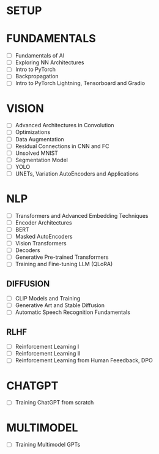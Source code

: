 # SETUP

# FUNDAMENTALS
- [ ] Fundamentals of AI
- [ ] Exploring NN Architectures
- [ ] Intro to PyTorch
- [ ] Backpropagation 
- [ ] Intro to PyTorch Lightning, Tensorboard and Gradio

# VISION
- [ ] Advanced Architectures in Convolution
- [ ] Optimizations
- [ ] Data Augmentation
- [ ] Residual Connections in CNN and FC
- [ ] Unsolved MNIST
- [ ] Segmentation Model
- [ ] YOLO
- [ ] UNETs, Variation AutoEncoders and Applications

# NLP
- [ ] Transformers and Advanced Embedding Techniques
- [ ] Encoder Architectures 
- [ ] BERT
- [ ] Masked AutoEncoders
- [ ] Vision Transformers
- [ ] Decoders
- [ ] Generative Pre-trained Transformers
- [ ] Training and Fine-tuning LLM (QLoRA)

## DIFFUSION
- [ ] CLIP Models and Training
- [ ] Generative Art and Stable Diffusion
- [ ] Automatic Speech Recognition Fundamentals

## RLHF
- [ ] Reinforcement Learning I
- [ ] Reinforcement Learning II
- [ ] Reinforcement Learning from Human Feeedback, DPO

# CHATGPT
- [ ] Training ChatGPT from scratch

# MULTIMODEL
- [ ] Training Multimodel GPTs
